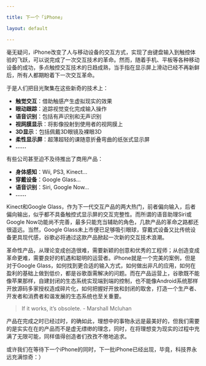 ```yaml
---

title: 下一个「iPhone」

layout: default

---
```

毫无疑问，iPhone改变了人与移动设备的交互方式，实现了由键盘输入到触控体验的飞跃，可以说完成了一次交互技术的革命。然而，随着手机、平板等各种移动设备的成功，多点触控交互技术的日趋成熟，当手指在显示屏上滑动已经不再新鲜后，所有人都期盼着下一次交互革命。

于是人们把目光聚集在这些新奇的技术上：  

* **触觉交互**：借助触感产生虚拟现实的效果
* **眼动跟踪**：追踪视觉变化完成输入操作
* **语音识别**：包括有声识别和无声识别
* **视网膜显示**：将影像投射到使用者的视网膜上
* **3D显示**：包括佩戴3D眼镜及裸眼3D
* **柔性显示屏**：超薄超轻的课随意折叠弯曲的纸张式显示屏
* **……**  

有些公司甚至迫不及待推出了商用产品：

* **身体感知**：Wii, PS3, Kinect...
* **穿戴设备**：Google Glass...
* **语音识别**：Siri, Google Now...
* **……**

Kinect和Google Glass，作为下一代交互产品的两大热门，前者偏向输入，后者偏向输出，似乎都不具备触控式显示屏的交互完整性。而所谓的语音助理Siri或Google Now功能尚不完善，最多只能充当辅助的角色，几款产品的革命之路都还很遥远。当然，Google Glass未上市便已足够吸引眼球，穿戴式设备又比传统设备更具现代感，谷歌必将通过这款产品掀起一次新的交互技术浪潮。

革命性产品，从理论变成创造很难，需要新颖的创意和优秀的工程师；从创造变成革命更难，需要良好的机遇和聪明的运营者。iPhone就是一个完美的案例，但是对于Google Glass，如何找到更合适的输入方式，如何做出非凡的应用，如何在盈利的基础上做到低价，都是谷歌亟需解决的问题。而在产品运营上，谷歌既不能像苹果那样，自建封闭的生态系统实现端到端的控制，也不能像Android系统那样开放源码多家授权造成碎片化，如何把握好开放和封闭的取舍，打造一个生产者、开发者和消费者和谐发展的生态系统也至关重要。

>If it works, it’s obsolete. - Marshall Mcluhan

产品在完成之时已经过时，的确如此，理想中的事物永远是最美好的，但我们需要的是实实在在的产品而不是虚无缥缈的理念，同时，在将理想变为现实的过程中充满了无限可能，同样值得创造者们孜孜不倦地追求。

或许我们在等待下一个iPhone的同时，下一批iPhone已经出现，毕竟，科技界永远充满惊奇：）
